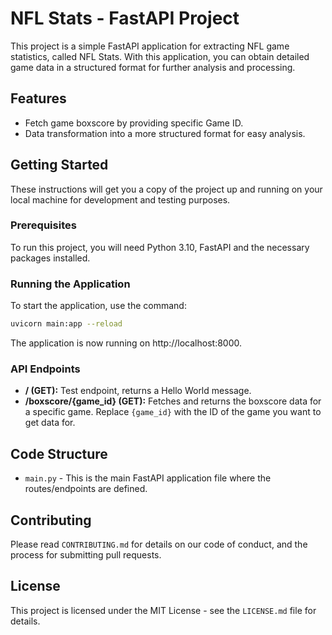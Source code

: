 # NFL Stats - FastAPI Project

This project is a simple FastAPI application for extracting NFL game statistics, called NFL Stats. With this application, you can obtain detailed game data in a structured format for further analysis and processing.

## Features

- Fetch game boxscore by providing specific Game ID.
- Data transformation into a more structured format for easy analysis.

## Getting Started

These instructions will get you a copy of the project up and running on your local machine for development and testing purposes.

### Prerequisites

To run this project, you will need Python 3.10, FastAPI and the necessary packages installed.

### Running the Application

To start the application, use the command:
```bash
uvicorn main:app --reload
```

The application is now running on http://localhost:8000.

### API Endpoints

- **/ (GET):** Test endpoint, returns a Hello World message.
- **/boxscore/{game_id} (GET):** Fetches and returns the boxscore data for a specific game. Replace `{game_id}` with the ID of the game you want to get data for.

## Code Structure

- `main.py` - This is the main FastAPI application file where the routes/endpoints are defined.


## Contributing

Please read `CONTRIBUTING.md` for details on our code of conduct, and the process for submitting pull requests.

## License

This project is licensed under the MIT License - see the `LICENSE.md` file for details.

